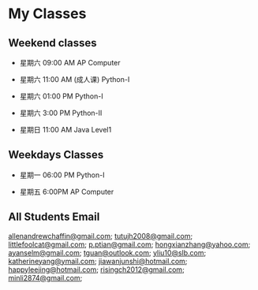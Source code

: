 # My Classes

## Weekend classes
* 星期六 09:00 AM AP Computer 
* 星期六 11:00 AM (成人课) Python-I
* 星期六 01:00 PM Python-I
* 星期六 3:00 PM Python-II

* 星期日 11:00 AM Java Level1

## Weekdays Classes
* 星期一 06:00 PM Python-I

* 星期五 6:00PM AP Computer


## All Students Email

allenandrewchaffin@gmail.com;
tutujh2008@gmail.com;
littlefoolcat@gmail.com;
p.ptian@gmail.com;
hongxianzhang@yahoo.com;
ayanselm@gmail.com;
tguan@outlook.com;
yliu10@slb.com;
katherineyang@ymail.com;
jiawanjunshi@hotmail.com;
happyleejing@hotmail.com;
risingch2012@gmail.com;
minli2874@gmail.com;
